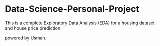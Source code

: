# Data-Science-Personal-Project

This is a complete Exploratory Data Analysis (EDA) for a housing dataset and house price prediction.

powered by Usman. 
